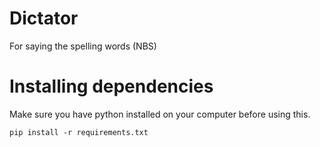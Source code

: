 # Dictator
For saying the spelling words (NBS)

# Installing dependencies
Make sure you have python installed on your computer before using this.
```command line
pip install -r requirements.txt
```